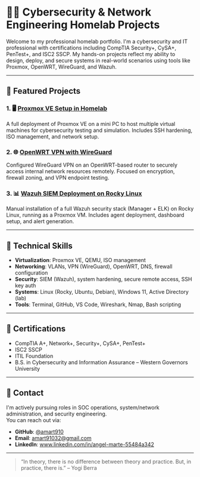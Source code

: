 # 👨‍💻 Cybersecurity & Network Engineering Homelab Projects

Welcome to my professional homelab portfolio. I'm a cybersecurity and IT professional with certifications including CompTIA Security+, CySA+, PenTest+, and ISC2 SSCP. My hands-on projects reflect my ability to design, deploy, and secure systems in real-world scenarios using tools like Proxmox, OpenWRT, WireGuard, and Wazuh.

---

## 🔧 Featured Projects

### 1. 🖥️ [Proxmox VE Setup in Homelab](proxmox-setup)
A full deployment of Proxmox VE on a mini PC to host multiple virtual machines for cybersecurity testing and simulation. Includes SSH hardening, ISO management, and network setup.

### 2. 🌐 [OpenWRT VPN with WireGuard](wireguard-setup)
Configured WireGuard VPN on an OpenWRT-based router to securely access internal network resources remotely. Focused on encryption, firewall zoning, and VPN endpoint testing.

### 3. 📊 [Wazuh SIEM Deployment on Rocky Linux](wazuh-setup)
Manual installation of a full Wazuh security stack (Manager + ELK) on Rocky Linux, running as a Proxmox VM. Includes agent deployment, dashboard setup, and alert generation.

---

## 🧰 Technical Skills

- **Virtualization**: Proxmox VE, QEMU, ISO management
- **Networking**: VLANs, VPN (WireGuard), OpenWRT, DNS, firewall configuration
- **Security**: SIEM (Wazuh), system hardening, secure remote access, SSH key auth
- **Systems**: Linux (Rocky, Ubuntu, Debian), Windows 11, Active Directory (lab)
- **Tools**: Terminal, GitHub, VS Code, Wireshark, Nmap, Bash scripting

---

## 📜 Certifications

- CompTIA A+, Network+, Security+, CySA+, PenTest+
- ISC2 SSCP
- ITIL Foundation
- B.S. in Cybersecurity and Information Assurance – Western Governors University

---

## 🚀 Contact

I'm actively pursuing roles in SOC operations, system/network administration, and security engineering.  
You can reach out via:
- **GitHub**: [@amart910](https://github.com/amart910)
- **Email**: [amart91032@gmail.com](mailto:amart91032@gmail.com)
- **LinkedIn**: www.linkedin.com/in/angel-marte-55484a342

---

> “In theory, there is no difference between theory and practice. But, in practice, there is.” – Yogi Berra
